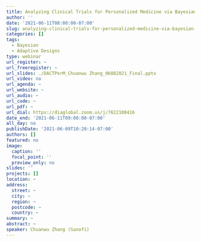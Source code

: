 ```yaml
---
title: Analyzing Clinical Trials for Personalized Medicine via Bayesian Adaptive Design (DACTPerM)
author: ''
date: '2021-06-11T08:00:00-07:00'
slug: analyzing-clinical-trials-for-personalized-medicine-via-bayesian-adaptive-design-dactperm
categories: []
tags:
  - Bayesian
  - Adaptive Designs
type: webinar
url_register: ~
url_freeregister: ~
url_slides: ./DACTPerM_Chuanwu Zhang_06082021_Final.pptx
url_video: no
url_agenda: ~
url_website: ~
url_audio: ~
url_code: ~
url_pdf: ~
url_dial: https://diaglobal.zoom.us/j/7622108416
date_end: '2021-06-11T09:00:00-07:00'
all_day: no
publishDate: '2021-06-09T10:20:14-07:00'
authors: []
featured: no
image:
  caption: ''
  focal_point: ''
  preview_only: no
slides: ''
projects: []
location: ~
address:
  street: ~
  city: ~
  region: ~
  postcode: ~
  country: ~
summary: ~
abstract: ~
speaker: Chuanwu Zhang (Sanofi)
---
```

<!--more-->
